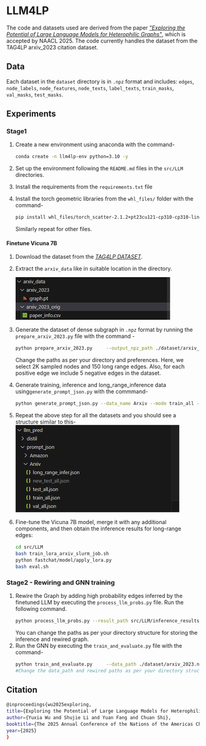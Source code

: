 # LLM4LP

The code and datasets used are derived from the paper [*"Exploring the Potential of Large Language Models for Heterophilic Graphs"*](https://arxiv.org/abs/2408.14134), which is accepted by NAACL 2025. The code currently handles the dataset from the TAG4LP arxiv_2023 citation dataset. 

## Data

Each dataset in the `dataset` directory is in `.npz` format and includes:
`edges`, `node_labels`, `node_features`, `node_texts`, `label_texts`, `train_masks`, `val_masks`, `test_masks`.

## Experiments

### Stage1

1. Create a new environment using anaconda with the command-
    ```bash
    conda create -n llm4lp-env python=3.10 -y
    ```

2. Set up the environment following the `README.md` files in the `src/LLM` directories.
3. Install the requirements from the `requirements.txt` file
3. Install the torch geometric libraries from the `whl_files/` folder with the command-
    ```bash
    pip install whl_files/torch_scatter-2.1.2+pt23cu121-cp310-cp310-linux_x86_64.whl
    ``` 
    Similarly repeat for other files.
    

#### Finetune Vicuna 7B
1. Download the dataset from the [*TAG4LP DATASET*](`https://drive.google.com/file/d/15ZWzRESVpNFowt3zfm3v8-5DGdnMjFzk/view`).
2. Extract the `arxiv_data` like in suitable location in the directory. 

    ![alt text](image.png)
3. Generate the dataset of dense subgraph in `.npz` format by running the `prepare_arxiv_2023.py` file with the command -
    ```bash 
    python prepare_arxiv_2023.py     --output_npz_path ./dataset/arxiv_2023_v2.npz     --dataset_name arxiv_2023     --text_data_file_path ./arxiv_data/arxiv_2023_orig/paper_info.csv     --graph_data_file_path ./arxiv_data/arxiv_2023/graph.pt     --node_id_field node_id     --max_text_length 2048     --num_nodes_subgraph 2000     --negative_ratio 5.0     --num_long_range 150
    ```
    Change the paths as per your directory and preferences.
    Here, we select 2K sampled nodes and 150 long range edges. Also, for each positive edge we include 5 negative edges in the dataset.

4. Generate training, inference and long_range_inference data using`generate_prompt_json.py` with the commmand-
    ```bash
    python generate_prompt_json.py --data_name Arxiv --mode train_all --save_dir ../../llm_pred/prompt_json/Arxiv --npz_path ./dataset/arxiv_2023.npz
    ```
5. Repeat the above step for all the datasets and you should see a structure similar to this-
    ![alt text](image-1.png)

6. Fine-tune the Vicuna 7B model, merge it with any additional components, and then obtain the inference results for long-range edges:
    ```bash
    cd src/LLM
    bash train_lora_arxiv_slurm_job.sh
    python fastchat/model/apply_lora.py
    bash eval.sh
    ```

### Stage2 - Rewiring and GNN training

1. Rewire the Graph by adding high probability edges inferred by the finetuned LLM by executing the `process_llm_probs.py` file. Run the following command.
    ```bash
    python process_llm_probs.py --result_path src/LLM/inference_results_lp_llm/long_range_edges/preds.json --save_dir src/GNN/llm_pred/rewired/ --threshold 0.7
    ```
    You can change the paths as per your directory structure for storing the inference and rewired graph.
2. Run the GNN by executing the `train_and_evaluate.py` file with the command-
    ```bash
    python train_and_evaluate.py     --data_path ./dataset/arxiv_2023.npz     --rewired_edges src/GNN/llm_pred/rewired/rewired_edges.npy     --result_dir results_llm_gcn     --num_layers 4     --hidden_size 64     --dropout 0.5     --lr 0.01     --epochs 300     --patience 50
    #Change the data_path and rewired paths as per your directory structure and preference.
    ```
    
## Citation

```bash
@inproceedings{wu2025exploring,
title={Exploring the Potential of Large Language Models for Heterophilic Graphs},
author={Yuxia Wu and Shujie Li and Yuan Fang and Chuan Shi},
booktitle={The 2025 Annual Conference of the Nations of the Americas Chapter of the ACL},
year={2025}
}
```

